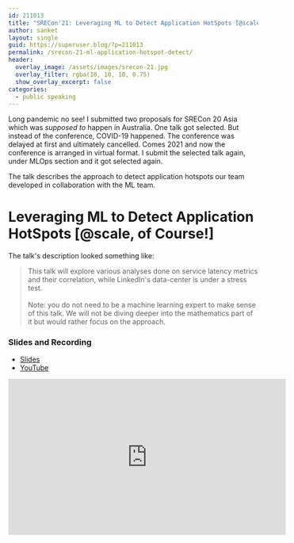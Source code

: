```yaml
---
id: 211013
title: "SRECon'21: Leveraging ML to Detect Application HotSpots [@scale, of Course!]"
author: sanket
layout: single
guid: https://superuser.blog/?p=211013
permalink: /srecon-21-ml-application-hotspot-detect/
header:
  overlay_image: /assets/images/srecon-21.jpg
  overlay_filter: rgba(10, 10, 10, 0.75)  
  show_overlay_excerpt: false
categories:
  - public speaking
---
```


Long pandemic no see! I submitted two proposals for SRECon 20 Asia which was _supposed to_ happen in Australia. One talk got selected. But instead of the conference, COVID-19 happened. The conference was delayed at first and ultimately cancelled. Comes 2021 and now the conference is arranged in virtual format. I submit the selected talk again, under MLOps section and it got selected again.

The talk describes the approach to detect application hotspots our team developed in collaboration with the ML team.

# Leveraging ML to Detect Application HotSpots [@scale, of Course!]

The talk's description looked something like:

>This talk will explore various analyses done on service latency metrics and their correlation, while LinkedIn's data-center is under a stress test.
<br> <br>
Note: you do not need to be a machine learning expert to make sense of this talk. We will not be diving deeper into the mathematics part of it but would rather focus on the approach.

### Slides and Recording

 - [Slides](https://www.usenix.org/system/files/srecon21_slides_patel.pdf) 
 - [YouTube](https://youtu.be/rsjOpKl_lgE) 

<iframe width="560" height="315" src="https://www.youtube.com/embed/rsjOpKl_lgE" title="YouTube video player" frameborder="0" allow="accelerometer; autoplay; clipboard-write; encrypted-media; gyroscope; picture-in-picture" allowfullscreen></iframe>
